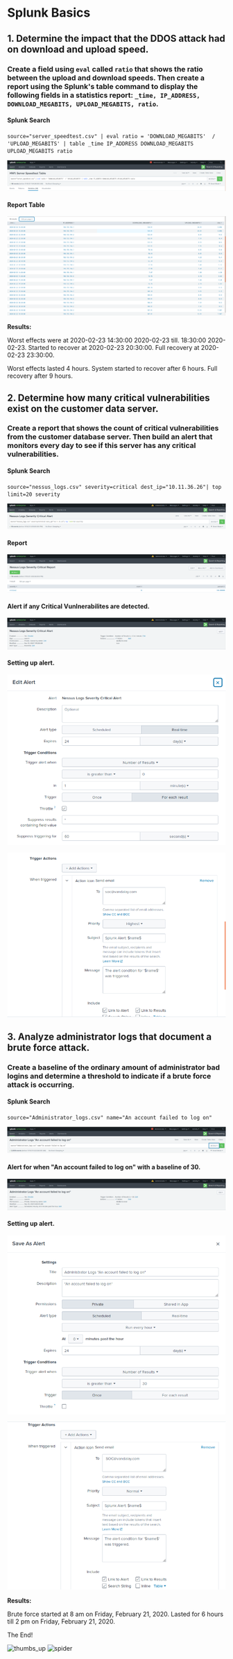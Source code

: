 # Splunk Basics

## 1. Determine the impact that the DDOS attack had on download and upload speed. 

### Create a field using `eval` called `ratio` that shows the ratio between the upload and download speeds. Then create a report using the Splunk's table command to display the following fields in a statistics report: `_time, IP_ADDRESS, DOWNLOAD_MEGABITS, UPLOAD_MEGABITS, ratio`.  

#### Splunk Search 

`source="server_speedtest.csv" | eval ratio = 'DOWNLOAD_MEGABITS'  / 'UPLOAD_MEGABITS' | table _time IP_ADDRESS DOWNLOAD_MEGABITS UPLOAD_MEGABITS ratio`

![Speedtest search](https://github.com/dsteves28/CyberSecurity-Bootcamp/blob/main/18.%20SIEMs/Speedtest%20search.PNG)

#### Report Table
![Speedtest table](https://github.com/dsteves28/CyberSecurity-Bootcamp/blob/main/18.%20SIEMs/Speedtest%20table.PNG)

**Results:**

Worst effects were at 2020-02-23 14:30:00 2020-02-23 till. 18:30:00 2020-02-23. Started to recover at 2020-02-23 20:30:00. Full recovery at 2020-02-23 23:30:00.

Worst effects lasted 4 hours. System started to recover after 6 hours. Full recovery after 9 hours.

## 2. Determine how many critical vulnerabilities exist on the customer data server. 

### Create a report that shows the count of critical vulnerabilities from the customer database server. Then build an alert that monitors every day to see if this server has any critical vulnerabilities.

#### Splunk Search

`source="nessus_logs.csv" severity=critical dest_ip="10.11.36.26"| top limit=20 severity`

![Nessus search](https://github.com/dsteves28/CyberSecurity-Bootcamp/blob/main/18.%20SIEMs/Nessus%20search.PNG)

#### Report
![Nessus Logs Report](https://github.com/dsteves28/CyberSecurity-Bootcamp/blob/main/18.%20SIEMs/Nessus%20Logs%20Report.PNG)

#### Alert if any Critical Vunlnerabilites are detected.
![Nessus Logs Alert](https://github.com/dsteves28/CyberSecurity-Bootcamp/blob/main/18.%20SIEMs/Nessus%20Logs%20Alert.PNG)

#### Setting up alert.
![Nessus Logs Alert Edit 1](https://github.com/dsteves28/CyberSecurity-Bootcamp/blob/main/18.%20SIEMs/Nessus%20Logs%20Alert%20Edit%201.PNG)

![Nessus Logs Alert Edit 2](https://github.com/dsteves28/CyberSecurity-Bootcamp/blob/main/18.%20SIEMs/Nessus%20Logs%20Alert%20Edit%202.PNG)

## 3. Analyze administrator logs that document a brute force attack.

### Create a baseline of the ordinary amount of administrator bad logins and determine a threshold to indicate if a brute force attack is occurring.

#### Splunk Search

`source="Administrator_logs.csv" name="An account failed to log on"`

![Administrator Logs Search](https://github.com/dsteves28/CyberSecurity-Bootcamp/blob/main/18.%20SIEMs/Administrator%20Logs%20Search.PNG)

#### Alert for when "An account failed to log on" with a baseline of 30.
![Administrator Logs Alert](https://github.com/dsteves28/CyberSecurity-Bootcamp/blob/main/18.%20SIEMs/Administrator%20Logs%20Alert.PNG)

#### Setting up alert.
![Administrator Logs Alert Edit 1](https://github.com/dsteves28/CyberSecurity-Bootcamp/blob/main/18.%20SIEMs/Administrator%20Logs%20Alert%20Edit%201.PNG)

![Administrator Logs Alert Edit 2](https://github.com/dsteves28/CyberSecurity-Bootcamp/blob/main/18.%20SIEMs/Administrator%20Logs%20Alert%20Edit%202.PNG)

**Results:** 

Brute force started at 8 am on Friday, February 21, 2020. Lasted for 6 hours till 2 pm on Friday, February 21, 2020.

The End!

![thumbs_up]()
![spider]()